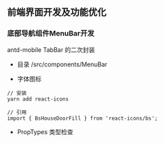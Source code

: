 ## 前端界面开发及功能优化

### 底部导航组件MenuBar开发
antd-mobile TabBar 的二次封装

- 目录
/src/components/MenuBar

- 字体图标
```
// 安装
yarn add react-icons

// 引用
import { BsHouseDoorFill } from 'react-icons/bs';

```

- PropTypes
类型检查